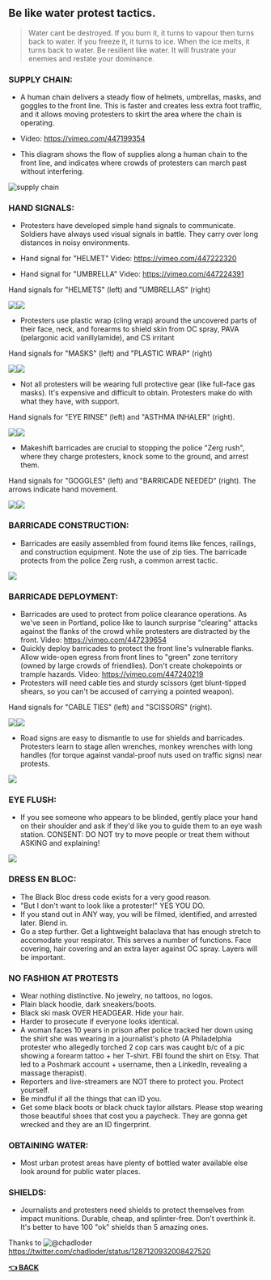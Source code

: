 ## Be like water protest tactics.

> Water cant be destroyed. If you burn it, it turns to vapour then turns back to water. If you freeze it, it turns to ice. When the ice melts, it turns back to water. Be resilient like water. It will frustrate your enemies and restate your dominance.

### SUPPLY CHAIN:
- A human chain delivers a steady flow of helmets, umbrellas, masks, and goggles to the front line. This is faster and creates less extra foot traffic, and it allows moving protesters to skirt the area where the chain is operating.

- Video: https://vimeo.com/447199354

- This diagram shows the flow of supplies along a human chain to the front line, and indicates where crowds of protesters can march past without interfering.

![supply chain](img/supplychain.png)
### HAND SIGNALS:
- Protesters have developed simple hand signals to communicate. Soldiers have always used visual signals in battle. They carry over long distances in noisy environments.

- Hand signal for "HELMET" Video: https://vimeo.com/447222320

- Hand signal for "UMBRELLA" Video: https://vimeo.com/447224391

Hand signals for "HELMETS" (left) and "UMBRELLAS" (right)

![](img/helmet.png)![](img/umbrellas.png)

- Protesters use plastic wrap (cling wrap) around the uncovered parts of their face, neck, and forearms to shield skin from OC spray, PAVA (pelargonic acid vanillylamide), and CS irritant

Hand signals for "MASKS" (left) and "PLASTIC WRAP" (right)

![](img/mask.png)![](img/plasicwrap.png)

- Not all protesters will be wearing full protective gear (like full-face gas masks). It's expensive and difficult to obtain. Protesters make do with what they have, with support.

Hand signals for "EYE RINSE" (left) and "ASTHMA INHALER" (right).

![](img/eyerinse.png)![](img/asthmainhaler.png)

- Makeshift barricades are crucial to stopping the police "Zerg rush", where they charge protesters, knock some to the ground, and arrest them.

Hand signals for "GOGGLES" (left) and "BARRICADE NEEDED" (right). The arrows indicate hand movement.

![](img/goggles.png)![](img/barricadeneeded.png)
### BARRICADE CONSTRUCTION:
- Barricades are easily assembled from found items like fences, railings, and construction equipment. Note the use of zip ties. The barricade protects from the police Zerg rush, a common arrest tactic.

![](img/barricade.png)
### BARRICADE DEPLOYMENT:
- Barricades are used to protect from police clearance operations. As we've seen in Portland, police like to launch surprise "clearing" attacks against the flanks of the crowd while protesters are distracted by the front. Video: https://vimeo.com/447239654
- Quickly deploy barricades to protect the front line's vulnerable flanks. Allow wide-open egress from front lines to "green" zone territory (owned by large crowds of friendlies). Don't create chokepoints or trample hazards. Video: https://vimeo.com/447240219
- Protesters will need cable ties and sturdy scissors (get blunt-tipped shears, so you can't be accused of carrying a pointed weapon).

Hand signals for "CABLE TIES" (left) and "SCISSORS" (right).

![](img/cableties.png)![](img/scissors.png)
- Road signs are easy to dismantle to use for shields and barricades. Protesters learn to stage allen wrenches, monkey wrenches with long handles (for torque against vandal-proof nuts used on traffic signs) near protests.

![](img/wrenche.png)
### EYE FLUSH: 
- If you see someone who appears to be blinded, gently place your hand on their shoulder and ask if they'd like you to guide them to an eye wash station. CONSENT: DO NOT try to move people or treat them without ASKING and explaining!

![](img/eyeflush.png)
### DRESS EN BLOC:
- The Black Bloc dress code exists for a very good reason.
- "But I don't want to look like a protester!" YES YOU DO.
- If you stand out in ANY way, you will be filmed, identified, and arrested later. Blend in.
- Go a step further.  Get a lightweight balaclava that has enough stretch to accomodate your respirator. This serves a number of functions.  Face covering, hair covering and an extra layer against OC spray. Layers will be important.
### NO FASHION AT PROTESTS
- Wear nothing distinctive. No jewelry, no tattoos, no logos. 
- Plain black hoodie, dark sneakers/boots.
- Black ski mask OVER HEADGEAR. Hide your hair.
- Harder to prosecute if everyone looks identical.
- A woman faces 10 years in prison after police tracked her down using the shirt she was wearing in a journalist's photo (A Philadelphia protester who allegedly torched 2 cop cars was caught b/c of a pic showing a forearm tattoo + her T-shirt. FBI found the shirt on Etsy. That led to a Poshmark account + username, then a LinkedIn, revealing a massage therapist).
- Reporters and live-streamers are NOT there to protect you. Protect yourself.
- Be mindful if all the things that can ID you.  
- Get some black boots or black chuck taylor allstars. Please stop wearing those beautiful shoes that cost you a paycheck. They are gonna get wrecked and they are an ID fingerprint.
### OBTAINING WATER:
- Most urban protest areas have plenty of bottled water available else look around for public water places.
### SHIELDS:
- Journalists and protesters need shields to protect themselves from impact munitions. Durable, cheap, and splinter-free. Don't overthink it. It's better to have 100 "ok" shields than 5 amazing ones.


Thanks to ![@chadloder](https://twitter.com/chadloder) https://twitter.com/chadloder/status/1287120932008427520

__[:point_left: BACK](README.md)__
